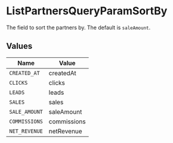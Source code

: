 # ListPartnersQueryParamSortBy

The field to sort the partners by. The default is `saleAmount`.


## Values

| Name          | Value         |
| ------------- | ------------- |
| `CREATED_AT`  | createdAt     |
| `CLICKS`      | clicks        |
| `LEADS`       | leads         |
| `SALES`       | sales         |
| `SALE_AMOUNT` | saleAmount    |
| `COMMISSIONS` | commissions   |
| `NET_REVENUE` | netRevenue    |
